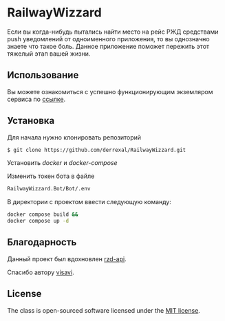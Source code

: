 # RailwayWizzard
Если вы когда-нибудь пытались найти место на рейс РЖД средствами push уведомлений от одноименного приложения, то вы однозначно знаете что такое боль. 
Данное приложение поможет пережить этот тяжелый этап вашей жизни.

## Использование
Вы можете ознакомиться с успешно функционирующим экземляром сервиса по [ссылке](https://t.me/RzdWizzardBot).

## Установка
Для начала нужно клонировать репозиторий
```sh
$ git clone https://github.com/derrexal/RailwayWizzard.git
```

Установить *docker* и *docker-compose*

Изменить токен бота в файле 
```sh
RailwayWizzard.Bot/Bot/.env
```

В директории с проектом ввести следующую команду:
   ```sh
   docker compose build &&
   docker compose up -d
   ```

## Благодарность
Данный проект был вдохновлен [rzd-api](https://github.com/visavi/rzd-api).

Спасибо автору [visavi](https://github.com/visavi).

## License
The class is open-sourced software licensed under the [MIT license](https://opensource.org/license/MIT).

